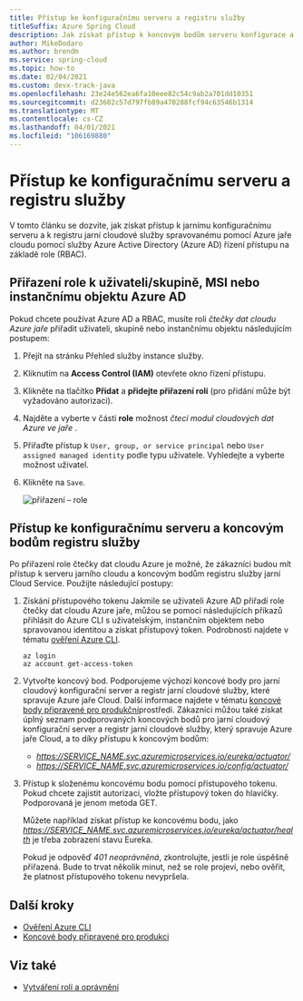 ```yaml
---
title: Přístup ke konfiguračnímu serveru a registru služby
titleSuffix: Azure Spring Cloud
description: Jak získat přístup k koncovým bodům serveru konfigurace a služby registru pomocí Azure Active Directory řízení přístupu na základě role.
author: MikeDodaro
ms.author: brendm
ms.service: spring-cloud
ms.topic: how-to
ms.date: 02/04/2021
ms.custom: devx-track-java
ms.openlocfilehash: 23e24e562ea6fa10eee82c54c9ab2a701dd10351
ms.sourcegitcommit: d23602c57d797fb89a470288fcf94c63546b1314
ms.translationtype: MT
ms.contentlocale: cs-CZ
ms.lasthandoff: 04/01/2021
ms.locfileid: "106169880"
---
```

# <a name="access-config-server-and-service-registry"></a>Přístup ke konfiguračnímu serveru a registru služby

V tomto článku se dozvíte, jak získat přístup k jarnímu konfiguračnímu serveru a k registru jarní cloudové služby spravovanému pomocí Azure jaře cloudu pomocí služby Azure Active Directory (Azure AD) řízení přístupu na základě role (RBAC).

## <a name="assign-role-to-azure-ad-usergroup-msi-or-service-principal"></a>Přiřazení role k uživateli/skupině, MSI nebo instančnímu objektu Azure AD

Pokud chcete používat Azure AD a RBAC, musíte roli *čtečky dat cloudu Azure jaře* přiřadit uživateli, skupině nebo instančnímu objektu následujícím postupem:

1. Přejít na stránku Přehled služby instance služby.

2. Kliknutím na **Access Control (IAM)** otevřete okno řízení přístupu.

3. Klikněte na tlačítko **Přidat** a **přidejte přiřazení rolí** (pro přidání může být vyžadováno autorizaci).

4. Najděte a vyberte v části **role** možnost *čtecí modul cloudových dat Azure ve jaře* .
5. Přiřaďte přístup k `User, group, or service principal` nebo `User assigned managed identity` podle typu uživatele. Vyhledejte a vyberte možnost uživatel.  
6. Klikněte na `Save`.

   ![přiřazení – role](media/access-data-plane-aad-rbac/assign-data-reader-role.png)

## <a name="access-config-server-and-service-registry-endpoints"></a>Přístup ke konfiguračnímu serveru a koncovým bodům registru služby

Po přiřazení role čtečky dat cloudu Azure je možné, že zákazníci budou mít přístup k serveru jarního cloudu a koncovým bodům registru služby jarní Cloud Service. Použijte následující postupy:

1. Získání přístupového tokenu Jakmile se uživateli Azure AD přiřadí role čtečky dat cloudu Azure jaře, můžou se pomocí následujících příkazů přihlásit do Azure CLI s uživatelským, instančním objektem nebo spravovanou identitou a získat přístupový token. Podrobnosti najdete v tématu [ověření Azure CLI](https://docs.microsoft.com/cli/azure/authenticate-azure-cli). 

    ```azurecli
    az login
    az account get-access-token
    ```
2. Vytvořte koncový bod. Podporujeme výchozí koncové body pro jarní cloudový konfigurační server a registr jarní cloudové služby, které spravuje Azure jaře Cloud. Další informace najdete v tématu [koncové body připravené pro produkční](https://docs.spring.io/spring-boot/docs/current/reference/htmlsingle/#production-ready-endpoints)prostředí. Zákazníci můžou také získat úplný seznam podporovaných koncových bodů pro jarní cloudový konfigurační server a registr jarní cloudové služby, který spravuje Azure jaře Cloud, a to díky přístupu k koncovým bodům:

    * *https://SERVICE_NAME.svc.azuremicroservices.io/eureka/actuator/*
    * *https://SERVICE_NAME.svc.azuremicroservices.io/config/actuator/* 

3. Přístup k složenému koncovému bodu pomocí přístupového tokenu. Pokud chcete zajistit autorizaci, vložte přístupový token do hlavičky.  Podporovaná je jenom metoda GET.

    Můžete například získat přístup ke koncovému bodu, jako *https://SERVICE_NAME.svc.azuremicroservices.io/eureka/actuator/health* je třeba zobrazení stavu Eureka.

    Pokud je odpověď *401 neoprávněná*, zkontrolujte, jestli je role úspěšně přiřazená.  Bude to trvat několik minut, než se role projeví, nebo ověřit, že platnost přístupového tokenu nevypršela.

## <a name="next-steps"></a>Další kroky
* [Ověření Azure CLI](https://docs.microsoft.com/cli/azure/authenticate-azure-cli)
* [Koncové body připravené pro produkci](https://docs.spring.io/spring-boot/docs/current/reference/htmlsingle/#production-ready-endpoints)

## <a name="see-also"></a>Viz také
* [Vytváření rolí a oprávnění](how-to-permissions.md)
